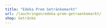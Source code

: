 ```yaml
---
title: "Edeka Prem Getränkemarkt"
url: /lauchringen/edeka-prem-getraenkemarkt/
shop: Getränke
---
```

